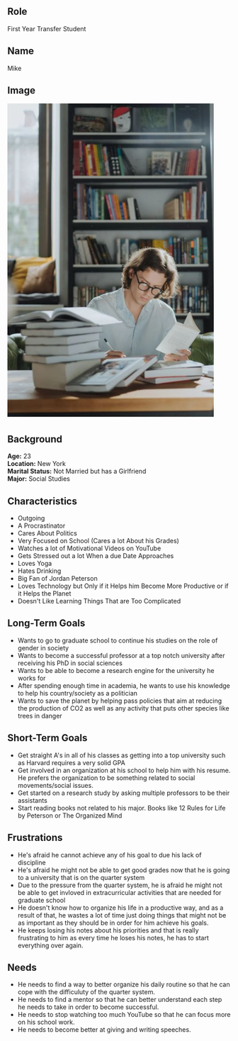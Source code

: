 ## Role
First Year Transfer Student
## Name
Mike 
## Image
![Mike's Picture](/specs/users/collegestudent.JPG)
## Background
**Age:** 23 </br>
**Location:** New York </br>
**Marital Status:** Not Married but has a Girlfriend </br>
**Major:** Social Studies </br>

## Characteristics
- Outgoing
- A Procrastinator
- Cares About Politics
- Very Focused on School (Cares a lot About his Grades)
- Watches a lot of Motivational Videos on YouTube
- Gets Stressed out a lot When a due Date Approaches
- Loves Yoga
- Hates Drinking
- Big Fan of Jordan Peterson
- Loves Technology but Only if it Helps him Become More Productive or if it Helps the Planet 
- Doesn't Like Learning Things That are Too Complicated

## Long-Term Goals
- Wants to go to graduate school to continue his studies on the role of gender in society
- Wants to become a successful professor at a top notch university after receiving his PhD in social sciences
- Wants to be able to become a research engine for the university he works for
- After spending enough time in academia, he wants to use his knowledge to help his country/society as a politician
- Wants to save the planet by helping pass policies that aim at reducing the production of CO2 as well as any activity that puts other species like trees in danger

## Short-Term Goals
- Get straight A's in all of his classes as getting into a top university such as Harvard requires a very solid GPA
- Get involved in an organization at his school to help him with his resume. He prefers the organization to be something related to social movements/social issues.
- Get started on a research study by asking multiple professors to be their assistants
- Start reading books not related to his major. Books like 12 Rules for Life by Peterson or The Organized Mind 

## Frustrations
- He's afraid he cannot achieve any of his goal to due his lack of discipline
- He's afraid he might not be able to get good grades now that he is going to a university that is on the quarter system
- Due to the pressure from the quarter system, he is afraid he might not be able to get invloved in extracurricular activities that are needed for graduate school
- He doesn't know how to organize his life in a productive way, and as a result of that, he wastes a lot of time just doing things that might not be as important as they should be in order for him achieve his goals.
- He keeps losing his notes about his priorities and that is really frustrating to him as every time he loses his notes, he has to start everything over again.

## Needs
- He needs to find a way to better organize his daily routine so that he can cope with the difficuluty of the quarter system.
- He needs to find a mentor so that he can better understand each step he needs to take in order to become successful.
- He needs to stop watching too much YouTube so that he can focus more on his school work.
- He needs to become better at giving and writing speeches.  
  
 
